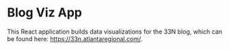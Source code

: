 # Blog Viz App

This React application builds data visualizations for the 33N blog, which can be found here: https://33n.atlantaregional.com/.
